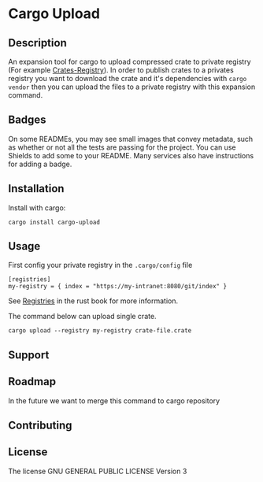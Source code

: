 # Cargo Upload

## Description
An expansion tool for cargo to upload compressed crate to private registry (For example [Crates-Registry](https://gitlab.com/TalRoni/crates-registry)).
In order to publish crates to a privates registry you want to download the crate and it's dependencies with `cargo vendor` then you can upload the files to a private registry with this expansion command.



## Badges
On some READMEs, you may see small images that convey metadata, such as whether or not all the tests are passing for the project. You can use Shields to add some to your README. Many services also have instructions for adding a badge.

## Installation
Install with cargo:
```
cargo install cargo-upload
```
## Usage
First config your private registry in the `.cargo/config` file
```
[registries]
my-registry = { index = "https://my-intranet:8080/git/index" }
```
See [Registries](https://doc.rust-lang.org/cargo/reference/registries.html) in the rust book for more information.

The command below can upload single crate.
```
cargo upload --registry my-registry crate-file.crate
```

## Support

## Roadmap
In the future we want to merge this command to cargo repository

## Contributing

## License
The license GNU GENERAL PUBLIC LICENSE Version 3

